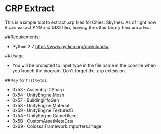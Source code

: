 # CRP Extract
This is a simple tool to extract .crp files for Cities: Skylines. As of right now it can extract PNG and DDS files, leaving the other binary files unsorted.

##Requirements:
 * Python 2.7 https://www.python.org/downloads/

##Usage:
 * You will be prompted to input type in the file name in the console when you launch the program. Don't forget the .crp extension.

##Key for first bytes:
 * 0x53 - Assembly-CSharp
 * 0x54 - UnityEngine.Mesh
 * 0x57 - BuildingInfoGen
 * 0x58 - UnityEngine.Material
 * 0x59 - UnityEngine.Texture2D
 * 0x5A - UnityEngine.GameObject
 * 0x5B - CustomAssetMetaData
 * 0x69 - ColossalFramework.Importers.Image
